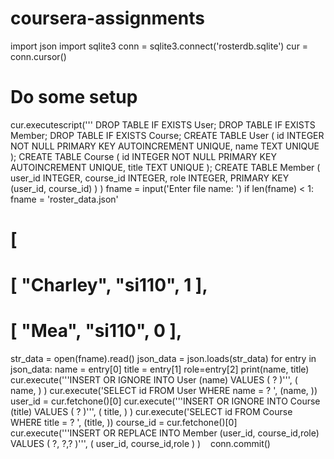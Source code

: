 # coursera-assignments
import json
import sqlite3
conn = sqlite3.connect('rosterdb.sqlite')
cur = conn.cursor()
# Do some setup
cur.executescript('''
DROP TABLE IF EXISTS User;
DROP TABLE IF EXISTS Member;
DROP TABLE IF EXISTS Course;
CREATE TABLE User (
    id     INTEGER NOT NULL PRIMARY KEY AUTOINCREMENT UNIQUE,
    name   TEXT UNIQUE
);
CREATE TABLE Course (
    id     INTEGER NOT NULL PRIMARY KEY AUTOINCREMENT UNIQUE,
    title  TEXT UNIQUE
);
CREATE TABLE Member (
    user_id     INTEGER,
    course_id   INTEGER,
    role        INTEGER,
    PRIMARY KEY (user_id, course_id)
)
)
fname = input('Enter file name: ')
if len(fname) < 1:
    fname = 'roster_data.json'
# [
#   [ "Charley", "si110", 1 ],
#   [ "Mea", "si110", 0 ],
str_data = open(fname).read()
json_data = json.loads(str_data)
for entry in json_data:
    name = entry[0]
    title = entry[1]
    role=entry[2]
    print(name, title)
    cur.execute('''INSERT OR IGNORE INTO User (name)
        VALUES ( ? )''', ( name, ) )
    cur.execute('SELECT id FROM User WHERE name = ? ', (name, ))
    user_id = cur.fetchone()[0]
    cur.execute('''INSERT OR IGNORE INTO Course (title)
        VALUES ( ? )''', ( title, ) )
    cur.execute('SELECT id FROM Course WHERE title = ? ', (title, ))
    course_id = cur.fetchone()[0]
    cur.execute('''INSERT OR REPLACE INTO Member
        (user_id, course_id,role) VALUES ( ?, ?,? )''',
        ( user_id, course_id,role ) )
    conn.commit()
